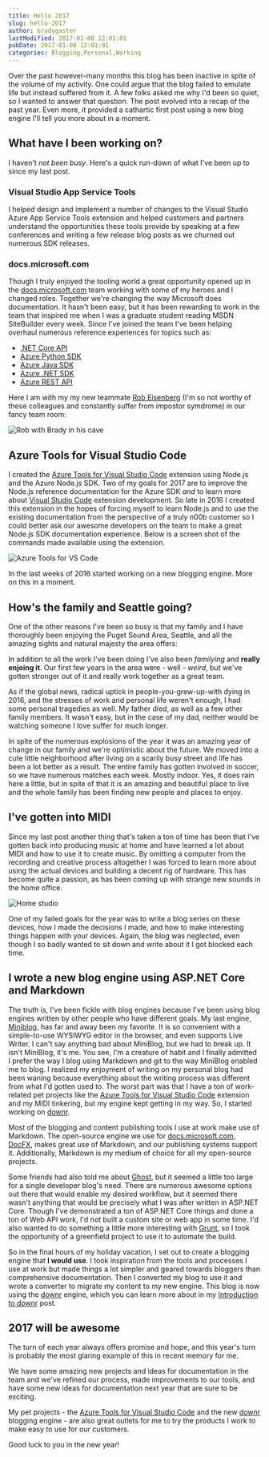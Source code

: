 ```yaml
---
title: Hello 2017
slug: hello-2017
author: bradygaster
lastModified: 2017-01-08 12:01:01
pubDate: 2017-01-08 12:01:01
categories: Blogging,Personal,Working
---
```


Over the past however-many months this blog has been inactive in spite of the volume of my activity. One could argue that the blog failed to emulate life but instead suffered from it. A few folks asked me why I'd been so quiet, so I wanted to answer that question. The post evolved into a recap of the past year. Even more, it provided a cathartic first post using a new blog engine I'll tell you more about in a moment.

## What have I been working on?
I haven't *not been busy*. Here's a quick run-down of what I've been up to since my last post. 

### Visual Studio App Service Tools
I helped design and implement a number of changes to the Visual Studio Azure App Service Tools extension and helped customers and partners understand the opportunities these tools provide by speaking at a few conferences and writing a few release blog posts as we churned out numerous SDK releases. 

### docs.microsoft.com
Though I truly enjoyed the tooling world a great opportunity opened up in the [docs.microsoft.com](http://docs.microsoft.com) team working with some of my heroes and I changed roles. Together we're changing the way Microsoft does documentation. It hasn't been easy, but it has been rewarding to work in the team that inspired me when I was a graduate student reading MSDN SiteBuilder every week. Since I've joined the team I've been helping overhaul numerous reference experiences for topics such as:

* [.NET Core API](http://docs.microsoft.com/dotnet/core/api)
* [Azure Python SDK](http://docs.microsoft.com/cli/azure)
* [Azure Java SDK](http://docs.microsoft.com/java/api)
* [Azure .NET SDK](http://docs.microsoft.com/dotnet/api)
* [Azure REST API](http://docs.microsoft.com/rest/)

Here I am with my my new teammate [Rob Eisenberg](https://twitter.com/eisenbergeffect) (I'm so not worthy of these colleagues and constantly suffer from impostor symdrome) in our fancy team room:

![Rob with Brady in his cave](media/brady-rob-cave.jpg)

## Azure Tools for Visual Studio Code
I created the [Azure Tools for Visual Studio Code](http://aka.ms/vscodeazuretools) extension using Node.js and the Azure Node.js SDK. Two of my goals for 2017 are to improve the Node.js reference documentation for the Azure SDK *and* to learn more about [Visual Studio Code](http://code.visualstudio.com) extension development. So late in 2016 I created this extension in the hopes of forcing myself to learn Node.js and to use the existing documentation from the perspective of a truly n00b customer so I could better ask our awesome developers on the team to make a great Node.js SDK documentation experience. Below is a screen shot of the commands made available using the extension. 

![Azure Tools for VS Code](media/extension-commands.png)

In the last weeks of 2016 started working on a new blogging engine. More on this in a moment. 

## How's the family and Seattle going? 
One of the other reasons I've been so busy is that my family and I have thoroughly been enjoying the Puget Sound Area, Seattle, and all the amazing sights and natural majesty the area offers:

In addition to all the work I've been doing I've also been *familying* and **really enjoing it**. Our first few years in the area were - well - *weird*, but we've gotten stronger out of it and really work together as a great team.

As if the global news, radical uptick in people-you-grew-up-with dying in 2016, and the stresses of work and personal life weren't enough, I had some personal tragedies as well. My father died, as well as a few other family members. It wasn't easy, but in the case of my dad, neither would be watching someone I love suffer for much longer. 

In spite of the numerous explosions of the year it was an amazing year of change in our family and we're optimistic about the future. We moved into a cute little neighborhood after living on a scarily busy street and life has been a lot better as a result. The entire family has gotten involved in soccer, so we have numerous matches each week. Mostly indoor. Yes, it does rain here a little, but in spite of that it is an amazing and beautiful place to live and the whole family has been finding new people and places to enjoy. 

## I've gotten into MIDI
Since my last post another thing that's taken a ton of time has been that I've gotten back into producing music at home and have learned a lot about MIDI and how to use it to create music. By omitting a computer from the recording and creative process altogether I was forced to learn more about using the actual devices and building a decent rig of hardware. This has become quite a passion, as has been coming up with strange new sounds in the home office. 

![Home studio](media/studio.jpg)

One of my failed goals for the year was to write a blog series on these devices, how I made the decisions I made, and how to make interesting things happen with your devices. Again, the blog was neglected, even though I so badly wanted to sit down and write about it I got blocked each time. 

## I wrote a new blog engine using ASP.NET Core and Markdown
The truth is, I've been fickle with blog engines because I've been using blog engines written by other people who have different goals. My last engine, [Miniblog](https://github.com/madskristensen/MiniBlog), has far and away been my favorite. It is so convenient with a simple-to-use WYSIWYG editor in the browser, and even supports Live Writer. I can't say anything bad about MiniBlog, but we had to break up. It isn't MiniBlog, it's me. You see, I'm a creature of habit and I finally admitted I prefer the way I blog using Markdown and git to the way MiniBlog enabled me to blog. I realized my enjoyment of writing on my personal blog had been waning because everything about the writing process was different from what I'd gotten used to. The worst part was that I have a ton of work-related pet projects like the [Azure Tools for Visual Studio Code](http://aka.ms/vscodeazuretools) extension and my MIDI tinkering, but my engine kept getting in my way. So, I started working on [downr](/posts/introducing-downr).

Most of the blogging and content publishing tools I use at work make use of Markdown. The open-source engine we use for [docs.microsoft.com](http://docs.microsoft.com), [DocFX](http://github.com/dotnet/docfx), makes great use of Markdown, and our publishing systems support it. Additionally, Markdown is my medium of choice for all my open-source projects. 

Some friends had also told me about [Ghost](https://ghost.org/), but it seemed a little too large for a single developer blog's need. There are numerous awesome options out there that would enable my desired workflow, but it seemed there wasn't anything that would be precisely what I was after written in ASP.NET Core. Though I've demonstrated a ton of ASP.NET Core things and done a ton of Web API work, I'd not built a custom site or web app in some time. I'd also wanted to do something a little more interesting with [Grunt](http://gruntjs.com), so I took the opportunity of a greenfield project to use it to automate the build. 

So in the final hours of my holiday vacation, I set out to create a blogging engine that **I would use**. I took inspiration from the tools and processes I use at work but made things a lot simpler and geared towards bloggers than comprehensive documentation. Then I converted my blog to use it and wrote a converter to migrate my content to my new engine. This blog is now using the [downr](http://github.com/bradygaster/downr) engine, which you can learn more about in my [Introduction to downr](/posts/introducing-downr) post. 

## 2017 will be awesome
The turn of each year always offers promise and hope, and this year's turn is probably the most glaring example of this in recent memory for me. 

We have some amazing new projects and ideas for documentation in the team and we've refined our process, made improvements to our tools, and have some new ideas for documentation next year that are sure to be exciting. 

My pet projects - the [Azure Tools for Visual Studio Code](http://aka.ms/vscodeazuretools) and the new [downr](/posts/introducing-downr) blogging engine - are also great outlets for me to try the products I work to make easy to use for our customers. 

Good luck to you in the new year!